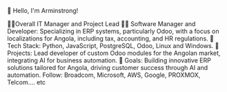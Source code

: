 👋 Hello, I'm Arminstrong!

👨‍💻Overall IT Manager and Project Lead
👨‍💻 Software Manager and Developer: Specializing in ERP systems, particularly Odoo, with a focus on localizations for Angola, including tax, accounting, and HR regulations.
🔧 Tech Stack: Python, JavaScript, PostgreSQL, Odoo, Linux and Windows.
🚀 Projects: Lead developer of custom Odoo modules for the Angolan market, integrating AI for business automation.
🎯 Goals: Building innovative ERP solutions tailored for Angola, driving customer success through AI and automation.
Follow: Broadcom, Microsoft, AWS, Google, PROXMOX, Telcom.... etc
<!---
Arminstrongue/Arminstrongue is a ✨ special ✨ repository because its `README.md` (this file) appears on your GitHub profile.
You can click the Preview link to take a look at your changes.
--->
